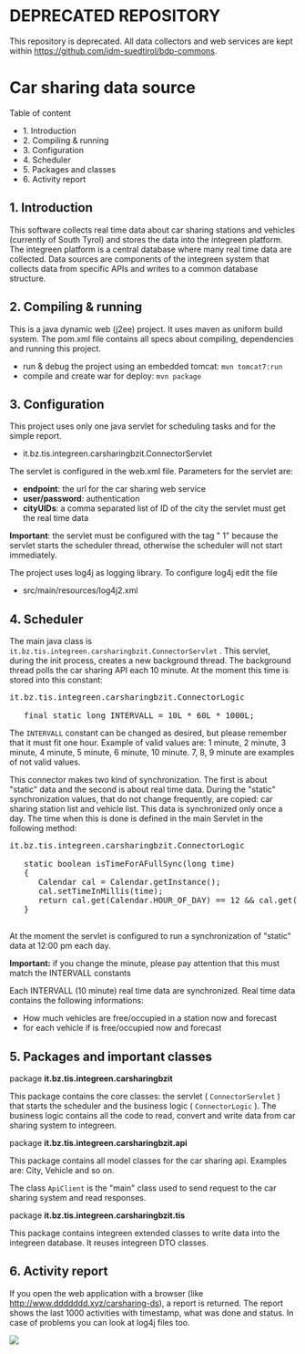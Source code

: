 DEPRECATED REPOSITORY
=====================

This repository is deprecated. All data collectors and web services are kept within 
https://github.com/idm-suedtirol/bdp-commons.



# Car sharing data source

Table of content

*   1\. Introduction
*   2\. Compiling & running
*   3\. Configuration
*   4\. Scheduler
*   5\. Packages and classes
*   6\. Activity report

## 1\. Introduction

This software collects real time data about car sharing stations and vehicles (currently of South Tyrol) and stores the data into the integreen platform. The integreen platform is a central database where many real time data are collected. Data sources are components of the integreen system that collects data from specific APIs and writes to a common database structure.

## 2\. Compiling & running

This is a java dynamic web (j2ee) project. It uses maven as uniform build system. The pom.xml file contains all specs about compiling, dependencies and running this project.

*   run & debug the project using an embedded tomcat: `mvn tomcat7:run`
*   compile and create war for deploy: `mvn package`

## 3\. Configuration

This project uses only one java servlet for scheduling tasks and for the simple report.

*   it.bz.tis.integreen.carsharingbzit.ConnectorServlet

The servlet is configured in the web.xml file. Parameters for the servlet are:

*   **endpoint**: the url for the car sharing web service
*   **user/password**: authentication
*   **cityUIDs**: a comma separated list of ID of the city the servlet must get the real time data

**Important**: the servlet must be configured with the tag " <load-on-startup>1</load-on-startup>" because the servlet starts the scheduler thread, otherwise the scheduler will not start immediately.

The project uses log4j as logging library. To configure log4j edit the file

*   src/main/resources/log4j2.xml

## 4\. Scheduler

The main java class is `it.bz.tis.integreen.carsharingbzit.ConnectorServlet` . This servlet, during the init process, creates a new background thread. The background thread polls the car sharing API each 10 minute. At the moment this time is stored into this constant:

<pre>it.bz.tis.integreen.carsharingbzit.ConnectorLogic

   final static long INTERVALL = 10L * 60L * 1000L;
</pre>

The `INTERVALL` constant can be changed as desired, but please remember that it must fit one hour. Example of valid values are: 1 minute, 2 minute, 3 minute, 4 minute, 5 minute, 6 minute, 10 minute. 7, 8, 9 minute are examples of not valid values.

This connector makes two kind of synchronization. The first is about "static" data and the second is about real time data. During the "static" synchronization values, that do not change frequently, are copied: car sharing station list and vehicle list. This data is synchronized only once a day. The time when this is done is defined in the main Servlet in the following method:

<pre>it.bz.tis.integreen.carsharingbzit.ConnectorLogic

   static boolean isTimeForAFullSync(long time)
   {
      Calendar cal = Calendar.getInstance();
      cal.setTimeInMillis(time);
      return cal.get(Calendar.HOUR_OF_DAY) == 12 && cal.get(Calendar.MINUTE) == 00;
   }

</pre>

At the moment the servlet is configured to run a synchronization of "static" data at 12:00 pm each day.

**Important:** if you change the minute, please pay attention that this must match the INTERVALL constants

Each INTERVALL (10 minute) real time data are synchronized. Real time data contains the following informations:

*   How much vehicles are free/occupied in a station now and forecast
*   for each vehicle if is free/occupied now and forecast

## 5\. Packages and important classes

package **it.bz.tis.integreen.carsharingbzit**

This package contains the core classes: the servlet ( `ConnectorServlet` ) that starts the scheduler and the business logic ( `ConnectorLogic` ). The business logic contains all the code to read, convert and write data from car sharing system to integreen.

package **it.bz.tis.integreen.carsharingbzit.api**

This package contains all model classes for the car sharing api. Examples are: City, Vehicle and so on.

The class `ApiClient` is the "main" class used to send request to the car sharing system and read responses.

package **it.bz.tis.integreen.carsharingbzit.tis**

This package contains integreen extended classes to write data into the integreen database. It reuses integreen DTO classes.

## 6\. Activity report

If you open the web application with a browser (like http://www.ddddddd.xyz/carsharing-ds), a report is returned. The report shows the last 1000 activities with timestamp, what was done and status. In case of problems you can look at log4j files too.

![](report-example.png)
